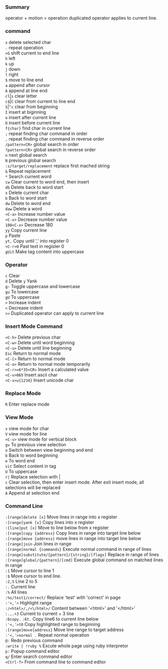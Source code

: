 ### Summary
operator + motion = operation
duplicated operator applies to current line.
### command
`x` delete selected char  
`.` repeat operation  
`>G` shift current to end line  
`h` left  
`k` up  
`j` down  
`l` right  
`$` move to line end  
`a` append after cursor  
`A` append at line end  
`cl`|`s` clear letter  
`c$`|`C` clear from current to line end  
`S`|`^c` clear from beginning  
`I` insert at biginning    
`o` insert after current line  
`O` insert before current line  
`f{char}` find char in current line  
`;` repeat finding char command in order   
`,` repeat finding char command in reverse order  
`/pattern<CR>` global search in order  
`?pattern<CR>` global search in reverse order   
`n` next global search  
`N` previous global search  
`:s/target/replacement` replace first mached string  
`&`  Repeat replacement  
`*`  Search current word   
`cw` Clear current to word end, then insert  
`db` Delete back to word start   
`x` Delete current char  
`b` Back to word start   
`dw` Delete to word end  
`daw` Delete a word  
`<C-a>` Increase number value  
`<C-x>` Decrease number value  
`180<C-x>` Decrease 180  
`yy` Copy current line  
`p` Paste  
`yt,` Copy until ',' into register 0  
`<C-r>0` Past text in register 0  
`gUit` Make tag content into uppercase  

### Operator
`c` Clear  
`d` Delete
`y` Yank  
`g~` Toggle uppercase and lowercase  
`gu` To lowercase  
`gU` To uppercase  
`>`  Increase indent  
`<`  Decrease indent  
`>>` Duplicated operator can apply to current line  

### Insert Mode Command
`<C-h>` Delete previous char  
`<C-w>` Delete until word beginning  
`<C-u>` Delete until line beginning  
`Esc` Return to normal mode  
`<C-[>` Return to normal mode  
`<C-o>` Return to normal mode temporarily  
`<C-r>=6*35<CR>` Insert a calculated value  
`<C-v>065` Insert ascii char  
`<C-v>u{1234}` Insert unicode char  

### Replace Mode
`R` Enter replace mode

### View Mode
`v` view mode for char  
`V` view mode for line  
`<C-v>` view mode for vertical block  
`gv` To previous view selection  
`o` Switch between view beginning and end  
`b` Back to word beginning  
`e` To word end  
`vit` Select content in tag  
`U` To uppercase  
`r|` Replace selection with |  
`c` Clear selection, then enter insert mode. After exit insert mode, all selections will be replaced   
`A` Append at selection end   


### Command Line
`:[range]delete [x]` Move lines in range into x register   
`:[range]yank [x]` Copy lines into x register   
`:[line]put [x]` Move to line below from x register  
`:[range]copy {address}` Copy lines in range into target line below   
`:[range]move {address}` move lines in range into target line below  
`:[range]join` Join lines in range  
`:[range]normal {commands}`  Execute normal command in range of lines   
`:[range]substitute/{pattern}/{string}/[flags]` Replace in range of lines  
`:[range]global/{pattern}/[cmd]` Execute global command on matched lines in range  
`:1` Move cursor to line 1  
`:$` Move cursor to end line.  
`:2,5` Line 2 to 5  
`:.` Current line  
`:%` All lines   
`:%s/test1/correct/` Replace 'test' with 'correct' in page  
`:'<,'>` Highlight range  
`:/<html>/,/<\/html>/`  Content between '\<html>' and '\</html>'  
`:.,.+3` Current to current + 3 line  
`:6copy.` `:6t.` Copy line6 to current line below  
`:'<,'>t0`  Copy highlighted range to beginning  
`:[range]move{address}` Move line range to target address   
`:'<,'>normal .` Repeat normal operation  
`@:`  Redo previous command  
`:write | !ruby %` Excute whole page using ruby interpretor  
`p:` Popup command editor  
`q/` Enter search command editor  
`<Ctrl-f>` From command line to command editor  